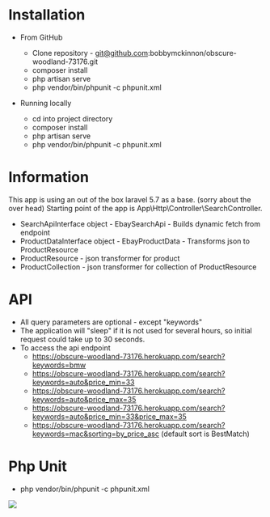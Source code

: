 Installation
========================
* From GitHub
    * Clone repository - git@github.com:bobbymckinnon/obscure-woodland-73176.git
    * composer install
    * php artisan serve
    * php vendor/bin/phpunit -c phpunit.xml
    
* Running locally
    * cd into project directory
    * composer install
    * php artisan serve
    * php vendor/bin/phpunit -c phpunit.xml
    
Information
=======================  
This app is using an out of the box laravel 5.7 as a base. (sorry about the over head)
Starting point of the app is  App\Http\Controller\SearchController.

* SearchApiInterface object - EbaySearchApi - Builds dynamic fetch from endpoint
* ProductDataInterface object - EbayProductData - Transforms json to ProductResource
* ProductResource - json transformer for product
* ProductCollection - json transformer for collection of ProductResource

API
=======================
* All query parameters are optional - except "keywords"
* The application will "sleep" if it is not used for several hours, so initial request could take up to 30 seconds.
* To access the api endpoint
    * https://obscure-woodland-73176.herokuapp.com/search?keywords=bmw
    * https://obscure-woodland-73176.herokuapp.com/search?keywords=auto&price_min=33
    * https://obscure-woodland-73176.herokuapp.com/search?keywords=auto&price_max=35
    * https://obscure-woodland-73176.herokuapp.com/search?keywords=auto&price_min=33&price_max=35
    * https://obscure-woodland-73176.herokuapp.com/search?keywords=mac&sorting=by_price_asc (default sort is BestMatch)    

Php Unit
=======================
* php vendor/bin/phpunit -c phpunit.xml
    
<p align="left"><img src="https://laravel.com/assets/img/components/logo-laravel.svg"></p>

